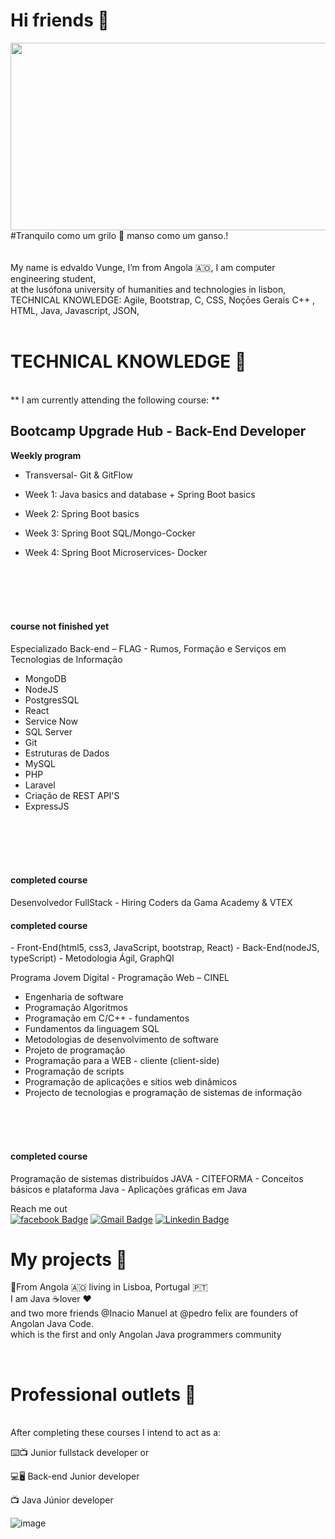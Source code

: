 # Hi friends &#x1F44B;
<a href="url"><img src="https://user-images.githubusercontent.com/53275378/123695165-21262d00-d852-11eb-91aa-8f00113f7ecf.png" align="left" height="300" width="800" ></a><br>

<br><br><br><br><br><br><br><br><br><br><br><br><br>
<!--
  ![image](https://user-images.githubusercontent.com/53275378/123695165-21262d00-d852-11eb-91aa-8f00113f7ecf.png)


<br><br><br> 

# Hi friends              ![image](https://user-images.githubusercontent.com/53275378/123688364-cee10e00-d849-11eb-875a-89c1e94035e7.png)
-->
#Tranquilo como um grilo 🦗 manso como um ganso.! <br><br><br>
My name is edvaldo Vunge, I’m from Angola 🇦🇴, I am computer engineering student, <br>
at the lusófona university of humanities and technologies in lisbon,
<br>TECHNICAL KNOWLEDGE: Agile, Bootstrap, C, CSS, Noçōes Gerais C++ , HTML, Java, Javascript, JSON,
<br><br>




# TECHNICAL KNOWLEDGE 🤖

<br> ** I am currently attending the following course:  **  <br>

<h2> Bootcamp Upgrade Hub - Back-End Developer </h2>

**Weekly program**

- Transversal- Git & GitFlow

- Week 1: Java basics and database + Spring Boot basics

- Week 2: Spring Boot basics

- Week 3: Spring Boot SQL/Mongo-Cocker

- Week 4: Spring Boot Microservices- Docker


<br>
<br>
<br>
<br>
<h4>course not finished yet</h4>



Especializado Back-end – FLAG - Rumos, Formação e Serviços em Tecnologias de Informação
  - MongoDB 
  - NodeJS 
  - PostgresSQL 
  - React 
  - Service Now 
  - SQL Server
  - Git 
  - Estruturas de Dados 
  - MySQL 
  - PHP 
  - Laravel 
  - Criação de REST API'S
  - ExpressJS 
  
<br>
<br>
<br>
<br>
<h4> completed course </h4>
Desenvolvedor FullStack - Hiring Coders da Gama Academy & VTEX <h4> completed course </h4>
  - Front-End(html5, css3, JavaScript, bootstrap, React)
  - Back-End(nodeJS, typeScript)
  - Metodologia Ágil, GraphQI

Programa Jovem Digital - Programação Web – CINEL 
- Engenharia de software
- Programação Algoritmos
- Programação em C/C++ - fundamentos
- Fundamentos da linguagem SQL
- Metodologias de desenvolvimento de software
- Projeto de programação
- Programação para a WEB - cliente (client-side)
- Programação de scripts
- Programação de aplicações e sítios web dinâmicos
- Projecto de tecnologias e programação de sistemas de informação

<br>
<br>
<br>
<h4> completed course </h4>
Programação de sistemas distribuídos JAVA - CITEFORMA
  - Conceitos básicos e plataforma Java
  - Aplicações gráficas em Java

<br>

Reach me out<br>
[![facebook Badge](https://img.shields.io/badge/-facebook-blue?style=flat-square&labelColor=blue&logo=facebook&logoColor=white&link=https://www.youtube.com/channel/UCRhKK6VrISnIWPJjYxBPKnA/videos)](https://pt-br.facebook.com/edvaldo.vunge.1) [![Gmail Badge](https://img.shields.io/badge/-edvaldolaurentina07@hotmail.com-6633cc?style=flat-square&logo=Gmail&logoColor=white&link=mailto:edvaldolaurentina07@hotmail.com)](mailto:edvaldolaurentina07@hotmail.com) [![Linkedin Badge](https://img.shields.io/badge/-LinkedIn-blue?style=flat-square&logo=Linkedin&logoColor=white&link=https://www.linkedin.com/in/isadora-rodrigues-stangarlin-48402b141/)](https://www.linkedin.com/in/edvaldo-vunge-3b7490163/) 
 
# My projects 🦾

📍From Angola 🇦🇴 living in Lisboa, Portugal 🇵🇹 <br>
I am Java ☕️lover ❤️<br>
and two more friends @Inacio Manuel at @pedro felix are founders of Angolan Java Code.<br> 
which is the first and only Angolan Java programmers community


<br>

# Professional outlets &#x1F468; 

<br>
After completing these courses I intend to act as a: 

⌨️📺   Junior fullstack developer or 

💻🖥    Back-end Junior developer

📺      Java Júnior developer 



![image](https://user-images.githubusercontent.com/53275378/123673253-2bd3c880-d838-11eb-84ff-c9b762092bca.png)

<!--
**Edvunge/Edvunge** is a ✨ _special_ ✨ repository because its `README.md` (this file) appears on your GitHub profile.

Here are some ideas to get you started:

- 🔭 I’m currently working on ...
- 🌱 I’m currently learning ...
- 👯 I’m looking to collaborate on ...
- 🤔 I’m looking for help with ...
- 💬 Ask me about ...
- 📫 How to reach me: ...
- 😄 Pronouns: ...
- ⚡ Fun fact: ...
-->

